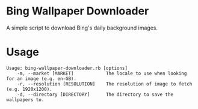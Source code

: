 # Bing Wallpaper Downloader
A simple script to download Bing's daily background images.

# Usage
```
Usage: bing-wallpaper-downloader.rb [options]
    -m, --market [MARKET]            The locale to use when looking for an image (e.g. en-GB).
    -r, --resolution [RESOLUTION]    The resolution of image to fetch (e.g. 1920x1200).
    -d, --directory [DIRECTORY]      The directory to save the wallpapers to.
```